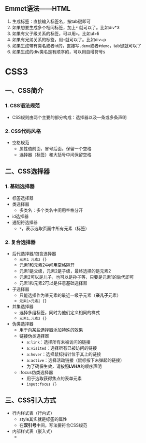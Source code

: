 ## Emmet语法——HTML
1. 生成标签：直接输入标签名，按tab键即可
2. 如果想要生成多个相同标签，加上`*` 就可以了。比如div*3
3. 如果有父子级关系的标签，可以用`>`。比如ul>li
4. 如果有兄弟关系的标签，用`+`就可以了。比如div+p
5. 如果生成带有类名或者id的，直接写`.demo`或者`#demo`，tab键就可以了
6. 如果生成的div类名是有顺序的，可以用自增符号`$`

# CSS3
## 一、CSS简介
### 1. CSS语法规范
+ CSS规则由两个主要的部分构成：选择器以及一条或多条声明
### 2. CSS代码风格
+ 空格规范
  - 属性值前面，冒号后面，保留一个空格
  - 选择器（标签）和大括号中间保留空格
## 二、CSS选择器
### 1. 基础选择器
+ 标签选择器
+ 类选择器
  - 多类名：多个类名中间用空格分开
+ id选择器
+ 通配符选择器
  - `*`，表示选取页面中所有元素（标签）
### 2. 复合选择器
+ 后代选择器/包含选择器
  - `元素1 元素2 {}`
  - 元素1和元素2中间用空格隔开
  - 元素1是父级，元素2是子级，最终选择的是元素2
  - 元素2可以是儿子，也可以是孙子等，只要是元素1的后代即可
  - 元素1和元素2可以是任意基础选择器
+ 子选择器
  - 只能选择作为某元素的最近一级子元素（**亲儿子**元素）
  - `元素1>元素2 {}`
+ 并集选择器
  - 选择多组标签，同时为他们定义相同的样式
  - `元素1,元素2 {}`
+ 伪类选择器
  - 用于向某些选择器添加特殊的效果
  - 链接伪类选择器
    * `a:link`：选择所有未被访问的链接
    * `a:visited`：选择所有已被访问的链接
    * `a:hover`：选择鼠标指针位于其上的链接
    * `a:active`：选择活动链接（鼠标按下未弹起的链接）
    * 为了确保生效，请按照**LVHA**的顺序声明
  - :focus伪类选择器
    * 用于选取获得焦点的表单元素
    * `input:focus {}`
## 三、CSS引入方式
+ 行内样式表（行内式）
  - style其实就是标签的属性
  - 在**双引号**中间，写法要符合CSS规范
+ 内部样式表（嵌入式）
  - <style>标签理论上可以放在HTML文档的任何地方，但一般会放在文档的<head>标签中
+ 外部样式表（链接式）
  - ```<link rel='stylesheet' href=''>```
## 四、字体属性
+ `font-family`：字体系列
+ `font-size`：字体大小
  - 谷歌浏览器默认字体大小为16px
+ `font-weight`：字体粗细
  - 400 = normal
  - 700 = bold
+ `font-style`：文字样式
  - normal
  - italic（斜体）
+ 复合属性
  - ```font: font-style font-weight font-size/line-height font-family;```
  - 不需要设置的属性可以省略（取默认值），但必须保留**font-size**和**font-family**属性，否则font属性将不起作用
## 五、文本属性
+ `color`：文本颜色
  - 开发中最常用的是十六进制
+ `text-align`：对齐文本
  - 用于设置元素内文本内容的**水平**对齐方式
  - left（左对齐）
  - right（右对齐）
  - center（居中对齐）
+ `text-decoration`：装饰文本
  - none
  - underline
  - overline（上划线）
  - line-through（删除线）
+ `text-indent`：文本缩进
  - 用来指定文本的第一行的缩进，通常是将段落的首行缩进
  - 2em => em是一个相对单位，就是当前元素一个文字的大小，如果当前元素没有设置大小，则会按照父元素的一个文字大小
+ `line-height`：行间距（行高）
  - 行间距（行高） = 上间距+文本高度+下间距
  - 单行文字垂直居中：让文字的行高等于盒子的高度
  - 行高小于盒子高度，文字会偏上；行高大于盒子高度，文字会偏下
## 六、元素显示模式
+ 元素显示模式就是元素（标签）以什么方式进行显示
+ HTML元素一般分为块元素和行内元素两类
### 1. 块元素
  + 常见的块元素有\<h1>~\<h6>、\<p>、\<div>、\<ul>、\<ol>、\<li>等
  + 块元素的特点：
    - 自己独占一行
    - 高度、宽度、外边距以及内边距都可以控制
    - 宽度默认是容器（父级宽度）的100%
    - 是一个容器或盒子，里面可以放行内或者块级元素
  + 注意：
    - 文字类的元素内不能使用块级元素
### 2. 行内元素/内联元素
  + 常见的行内元素有\<a>、\<strong>、\<b>、\<em>、\<i>、\<del>、\<s>、\<ins>、\<u>、\<span>等
  + 行内元素的特点：
    - 相邻行内元素在一行上，一行可以显示多个
    - 高、宽直接设置是无效的
    - 默认宽度就是它本身内容的宽度
    - 行内元素只能容纳文本或其他行内元素
  + 注意：
    - 链接里面不能再放链接
    - 特殊情况链接\<a>里面可以放块级元素，但是给\<a>转换一下块级模式最安全
### 3. 行内块元素
  + 在行内元素中有几个特殊的标签\<img>、\<input>、\<td>，它们同时具有块元素和行内元素的特点
  + 行内块元素的特点：
    - 和相邻行内元素（行内块）在一行上，但是它们之间会有空白缝隙。一行可以显示多个
    - 默认宽度就是它本身内容的
    - 高度、行高、外边距以及内边距都可以控制
### 4. 元素显示模式转换
  + 一个模式的元素需要另外一个模式的特性
  + 转换为块元素：`display: block;`
  + 转换为行内元素：`display: inline;`
  + 转换为行内块：`display: inline-block;`
## 七、背景
  + `background-color`：背景颜色
    - transparent（默认）
    - color
  + `background-image`：背景图片
    - 常见于logo或者一些装饰性的小图片或者是超大的背景图片，优点是非常便于控制位置
    - none
    - url()
  + `background-repeat`：背景平铺
    - repeat（默认）
    - no-repeat
    - repeat-x
    - repeat-y
  + `background-position`：背景图片位置
    - `background-positon: x y;`
    - x坐标和y坐标可以使用方位名词或者精确单位
    - 参数是方位名词
      * 如果指定的两个值都是方位名词，则两个值前后顺序无关
      * 如果只指定了一个方位名词，另一个省略，则第二个值默认居中对齐
    - 参数是精确单位
      * 如果只指定一个数值，那该数值一定是x坐标，另一个默认垂直居中
    - 参数是混合单位
  + `background-attachment`：背景图像固定（背景附着）
    - 设置背景图像是否固定或者随着页面的其余部分滚动
    - 后期可以制作视差滚动的效果
    - scroll（默认）
    - fixed
  + 背景属性复合写法
    - `background:`没有特定的书写顺序，一般习惯约定顺序为：**背景颜色 背景图片地址 背景平铺 背景图像滚动 背景图片位置**
  + `background: rgba(0, 0, 0, 0.3);`：背景色半透明
    - 最后一个参数是alpha透明度，取值范围在0~1之间
    - 背景半透明是指盒子背景半透明，盒子里面的内容不受影响
## 八、CSS的三大特性
### 1. 层叠性
  + 相同选择器给设置相同的样式，此时一个样式就会覆盖（层叠）另一个冲突的样式。层叠性主要解决样式冲突的问题
  + 样式冲突，遵循的是就近原则，哪个样式离结构近，就执行哪个样式
  + 样式不冲突，不会层叠
### 2. 继承性
  + 子标签会继承父标签的某些样式（text-, font-, line-这些元素开头的可以继承，以及color属性）
  + 行高的继承性
    - 行高可以跟单位也可以不跟单位
    - 1.5是当前元素文字大小font-size的1.5倍
      * body行高1.5，这样写法最大的优势就是里面子元素可以根据自己文字大小自动调整行高
### 3. 优先级
  + 选择器相同，则执行层叠性
  + 选择器不同，则根据选择器权重执行
    - 继承/\*（0,0,0,0） < 元素选择器（0,0,0,1） < 类选择器/伪类选择器（0,0,1,0） < ID选择器（0,1,0,0） < 行内样式style=''（1,0,0,0） < !important（∞）
      * 权重是由4组数字组成，但是不会有进位
      * 等级判断从左向右，如果某一位数值相同，则判断下一位数值                                                                                                              
      * 继承的权重是0，如果该元素没有直接选中，不管父元素权重多高，子元素得到的的权重都是0
    - 权重叠加
      * 如果是复合选择器，则会有权重叠加，需要计算权重
      * 权重虽然会叠加，但是永远不会有进位                                                                                                              
## 九

